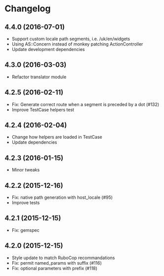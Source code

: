 # Changelog

## 4.4.0 (2016-07-01)

* Support custom locale path segments, i.e. /uk/en/widgets
* Using AS::Concern instead of monkey patching ActionController
* Update development dependencies

## 4.3.0 (2016-03-03)

* Refactor translator module

## 4.2.5 (2016-02-11)

* Fix: Generate correct route when a segment is preceded by a dot (#132)
* Improve TestCase helpers test

## 4.2.4 (2016-02-04)

* Change how helpers are loaded in TestCase
* Update dependencies

## 4.2.3 (2016-01-15)

* Minor tweaks

## 4.2.2 (2015-12-16)

* Fix: native path generation with host_locale (#95)
* Improve tests

## 4.2.1 (2015-12-15)

* Fix: gemspec

## 4.2.0 (2015-12-15)

* Style update to match RuboCop recommandations
* Fix: permit named_params with suffix (#116)
* Fix: optional parameters with prefix (#118)
